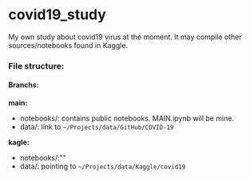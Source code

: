 # covid19_study
My own study about covid19 virus at the moment. It may compile other sources/notebooks found in Kaggle.

### File structure:

#### Branchs:

**main:**
- notebooks/: contains public notebooks. MAIN.ipynb will be mine.
- data/: link to `~/Projects/data/GitHub/COVID-19`

**kagle:**
- notebooks/:""
- data/: pointing to `~/Projects/data/Kaggle/covid19`
